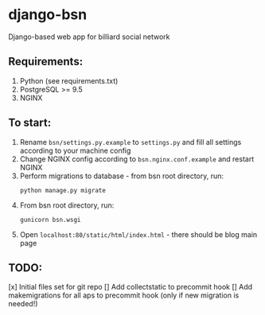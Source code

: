 # django-bsn
Django-based web app for billiard social network

## Requirements:
1) Python (see requirements.txt)
2) PostgreSQL >= 9.5
3) NGINX

## To start:
1) Rename `bsn/settings.py.example` to `settings.py` and fill all settings according to your machine config
2) Change NGINX config according to `bsn.nginx.conf.example` and restart NGINX
3) Perform migrations to database - from bsn root directory, run:
	```
	python manage.py migrate
	```
4) From bsn root directory, run:
	```
	gunicorn bsn.wsgi
	```
5) Open `localhost:80/static/html/index.html` - there should be blog main page

## TODO:
[x] Initial files set for git repo
[] Add collectstatic to precommit hook
[] Add makemigrations for all aps to precommit hook (only if new migration is needed!)
